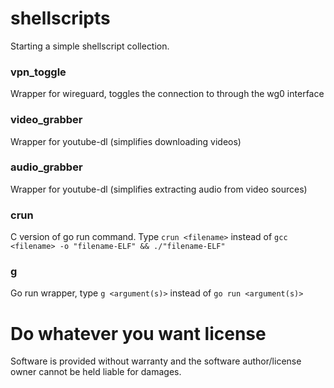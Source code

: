 # shellscripts
Starting a simple shellscript collection.

### vpn_toggle
Wrapper for wireguard, toggles the connection to through the wg0 interface

### video_grabber
Wrapper for youtube-dl (simplifies downloading videos)

### audio_grabber
Wrapper for youtube-dl (simplifies extracting audio from video sources)

### crun
C version of go run command. Type `crun <filename>` instead of `gcc <filename> -o "filename-ELF" && ./"filename-ELF"`

### g
Go run wrapper, type `g <argument(s)>` instead of `go run <argument(s)>`

# Do whatever you want license
Software is provided without warranty and the software author/license owner cannot be held liable for damages.
